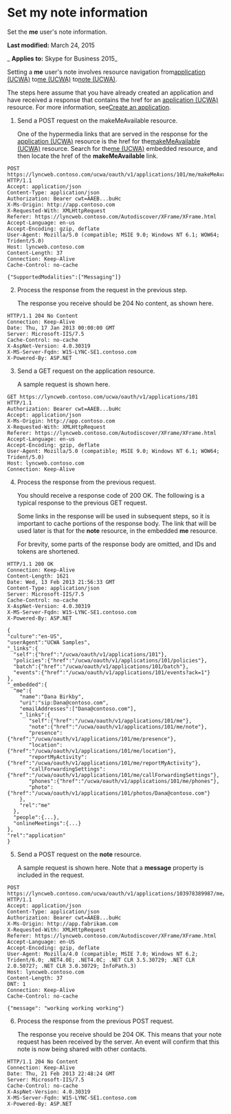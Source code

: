 
# Set my note information
Set the  **me** user's note information.

 **Last modified:** March 24, 2015

 _ **Applies to:** Skype for Business 2015_

Setting a  **me** user's note involves resource navigation from[application (UCWA)](application_ref.md) to[me (UCWA)](me_ref.md) to[note (UCWA)](note_ref.md). 

The steps here assume that you have already created an application and have received a response that contains the href for an [application (UCWA)](application_ref.md) resource. For more information, see[Create an application](CreateAnApplication.md).

1. Send a POST request on the makeMeAvailable resource.
    
    One of the hypermedia links that are served in the response for the [application (UCWA)](application_ref.md) resource is the href for the[makeMeAvailable (UCWA)](makeMeAvailable_ref.md) resource. Search for the[me (UCWA)](me_ref.md) embedded resource, and then locate the href of the **makeMeAvailable** link.
    


  ```
  POST https://lyncweb.contoso.com/ucwa/oauth/v1/applications/101/me/makeMeAvailable HTTP/1.1
Accept: application/json
Content-Type: application/json
Authorization: Bearer cwt=AAEB...buHc
X-Ms-Origin: http://app.contoso.com
X-Requested-With: XMLHttpRequest
Referer: https://lyncweb.contoso.com/Autodiscover/XFrame/XFrame.html
Accept-Language: en-us
Accept-Encoding: gzip, deflate
User-Agent: Mozilla/5.0 (compatible; MSIE 9.0; Windows NT 6.1; WOW64; Trident/5.0)
Host: lyncweb.contoso.com
Content-Length: 37
Connection: Keep-Alive
Cache-Control: no-cache

{"SupportedModalities":["Messaging"]}
  ```

2. Process the response from the request in the previous step.
    
    The response you receive should be 204 No content, as shown here.
    


  ```
  HTTP/1.1 204 No Content
Connection: Keep-Alive
Date: Thu, 17 Jan 2013 00:00:00 GMT
Server: Microsoft-IIS/7.5
Cache-Control: no-cache
X-AspNet-Version: 4.0.30319
X-MS-Server-Fqdn: W15-LYNC-SE1.contoso.com
X-Powered-By: ASP.NET
  ```

3. Send a GET request on the application resource.
    
    A sample request is shown here.
    


  ```
  GET https://lyncweb.contoso.com/ucwa/oauth/v1/applications/101 HTTP/1.1
Authorization: Bearer cwt=AAEB...buHc
Accept: application/json
X-Ms-Origin: http://app.contoso.com
X-Requested-With: XMLHttpRequest
Referer: https://lyncweb.contoso.com/Autodiscover/XFrame/XFrame.html
Accept-Language: en-us
Accept-Encoding: gzip, deflate
User-Agent: Mozilla/5.0 (compatible; MSIE 9.0; Windows NT 6.1; WOW64; Trident/5.0)
Host: lyncweb.contoso.com
Connection: Keep-Alive

  ```

4. Process the response from the previous request.
    
    You should receive a response code of 200 OK. The following is a typical response to the previous GET request.
    
    Some links in the response will be used in subsequent steps, so it is important to cache portions of the response body. The link that will be used later is that for the  **note** resource, in the embedded **me** resource.
    
    For brevity, some parts of the response body are omitted, and IDs and tokens are shortened.
    


  ```
  HTTP/1.1 200 OK
Connection: Keep-Alive
Content-Length: 1621
Date: Wed, 13 Feb 2013 21:56:33 GMT
Content-Type: application/json
Server: Microsoft-IIS/7.5
Cache-Control: no-cache
X-AspNet-Version: 4.0.30319
X-MS-Server-Fqdn: W15-LYNC-SE1.contoso.com
X-Powered-By: ASP.NET

{
  "culture":"en-US",
  "userAgent":"UCWA Samples",
  "_links":{
    "self":{"href":"/ucwa/oauth/v1/applications/101"},
    "policies":{"href":"/ucwa/oauth/v1/applications/101/policies"},
    "batch":{"href":"/ucwa/oauth/v1/applications/101/batch"},
    "events":{"href":"/ucwa/oauth/v1/applications/101/events?ack=1"}
  },
  "_embedded":{
    "me":{
      "name":"Dana Birkby",
      "uri":"sip:Dana@contoso.com",
      "emailAddresses":["Dana@contoso.com"],
      "_links":{
         "self":{"href":"/ucwa/oauth/v1/applications/101/me"},
         "note":{"href":"/ucwa/oauth/v1/applications/101/me/note"},
         "presence":{"href":"/ucwa/oauth/v1/applications/101/me/presence"},
         "location":{"href":"/ucwa/oauth/v1/applications/101/me/location"},
         "reportMyActivity":{"href":"/ucwa/oauth/v1/applications/101/me/reportMyActivity"},
         "callForwardingSettings":{"href":"/ucwa/oauth/v1/applications/101/me/callForwardingSettings"},
         "phones":{"href":"/ucwa/oauth/v1/applications/101/me/phones"},
         "photo":{"href":"/ucwa/oauth/v1/applications/101/photos/Dana@contoso.com"}
      },
      "rel":"me"
    },  
    "people":{...},
    "onlineMeetings":{...}
  },  
  "rel":"application"
}
  ```

5. Send a POST request on the  **note** resource.
    
    A sample request is shown here. Note that a  **message** property is included in the request.
    


  ```
  POST https://lyncweb.contoso.com/ucwa/oauth/v1/applications/103978389987/me/note HTTP/1.1
Accept: application/json
Content-Type: application/json
Authorization: Bearer cwt=AAEB...buHc
X-Ms-Origin: http://app.fabrikam.com
X-Requested-With: XMLHttpRequest
Referer: https://lyncweb.contoso.com/Autodiscover/XFrame/XFrame.html
Accept-Language: en-US
Accept-Encoding: gzip, deflate
User-Agent: Mozilla/4.0 (compatible; MSIE 7.0; Windows NT 6.2; Trident/6.0; .NET4.0E; .NET4.0C; .NET CLR 3.5.30729; .NET CLR 2.0.50727; .NET CLR 3.0.30729; InfoPath.3)
Host: lyncweb.contoso.com
Content-Length: 37
DNT: 1
Connection: Keep-Alive
Cache-Control: no-cache

{"message": "working working working"}
  ```

6. Process the response from the previous POST request.
    
    The response you receive should be 204 OK. This means that your note request has been received by the server. An event will confirm that this note is now being shared with other contacts.
    


  ```
  HTTP/1.1 204 No Content
Connection: Keep-Alive
Date: Thu, 21 Feb 2013 22:48:24 GMT
Server: Microsoft-IIS/7.5
Cache-Control: no-cache
X-AspNet-Version: 4.0.30319
X-MS-Server-Fqdn: W15-LYNC-SE1.contoso.com
X-Powered-By: ASP.NET

  ```

